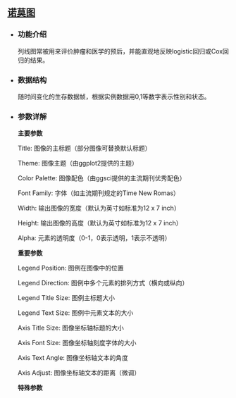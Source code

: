 ## [诺莫图](/basic/nomogram)

- ### 功能介绍

    列线图常被用来评价肿瘤和医学的预后，并能直观地反映logistic回归或Cox回归的结果。
    
- ### 数据结构

    随时间变化的生存数据帧，根据实例数据用0,1等数字表示性别和状态。

- ### 参数详解
    
    **主要参数**
    
    Title: 图像的主标题（部分图像可替换默认标题）
    
    Theme: 图像主题（由ggplot2提供的主题）
    
    Color Palette: 图像配色（由ggsci提供的主流期刊优秀配色）
    
    Font Family: 字体（如主流期刊规定的Time New Romas）
    
    Width: 输出图像的宽度（默认为英寸如标准为12 x 7 inch）
    
    Height: 输出图像的高度（默认为英寸如标准为12 x 7 inch）
    
    Alpha: 元素的透明度（0-1，0表示透明，1表示不透明）
    
    
    **重要参数**
    
    Legend Position: 图例在图像中的位置
    
    Legend Direction: 图例中多个元素的排列方式（横向或纵向）
    
    Legend Title Size: 图例主标题大小
    
    Legend Text Size: 图例中元素文本的大小
    
    
    Axis Title Size: 图像坐标轴标题的大小
    
    Axis Font Size: 图像坐标轴刻度字体的大小
    
    Axis Text Angle: 图像坐标轴文本的角度
    
    Axis Adjust: 图像坐标轴文本的距离（微调）
    
    
    **特殊参数**
    
    
